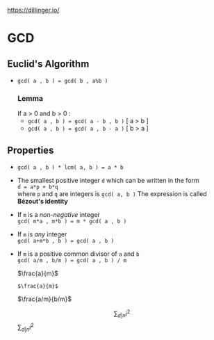 
https://dillinger.io/

# GCD

## Euclid's Algorithm
- `gcd( a , b ) = gcd( b , a%b )` 
   ### Lemma
   If a > 0 and b > 0 :
   - `gcd( a , b ) = gcd( a - b , b )` [ a > b ]
   - `gcd( a , b ) = gcd( a , b - a )` [ b > a ]
  
## Properties
- `gcd( a , b ) * lcm( a, b ) = a * b`
- The smallest positive integer `d` which can be written in the form  
   `d = a*p + b*q`  
   where `p` and `q` are integers is `gcd( a, b )` 
   The expression is called **Bézout's identity**
- If `m` is a _non-negative_ integer  
  `gcd( m*a , m*b ) = m * gcd( a , b )`
- If `m` is _any_ integer  
  `gcd( a+m*b , b ) = gcd( a , b )`
- If `m` is a positive common divisor of `a` and `b`  
  `gcd( a/m , b/m ) = gcd( a , b ) / m `  

  $\frac{a}{m}$  
  ```
  $\frac{a}{m}$
  ```
  $\frac{a/m}{b/m}$  

  $$\sum_{d|n} i^2$$
   $\sum_{d|n} i^2$

    <script type="text/javascript" src="http://cdn.mathjax.org/mathjax/latest/MathJax.js?config=TeX-AMS-MML_HTMLorMML"></script>
    <script type="text/x-mathjax-config">
        MathJax.Hub.Config({ tex2jax: {inlineMath: [['$', '$']]}, messageStyle: "none" });
    </script>